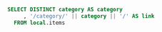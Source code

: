 ```sql categories
SELECT DISTINCT category AS category
     , '/category/' || category || '/' AS link
  FROM local.items
```

<DataTable data={categories} link=link rows=50>
  <Column id=category />
</DataTable>
